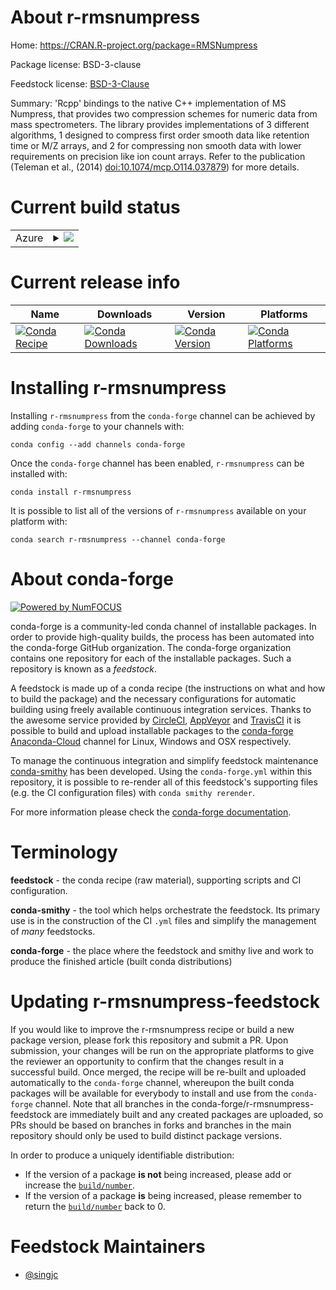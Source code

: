 About r-rmsnumpress
===================

Home: https://CRAN.R-project.org/package=RMSNumpress

Package license: BSD-3-clause

Feedstock license: [BSD-3-Clause](https://github.com/conda-forge/r-rmsnumpress-feedstock/blob/master/LICENSE.txt)

Summary: 'Rcpp' bindings to the native C++ implementation of MS Numpress, that provides two compression schemes for numeric data from mass spectrometers. The library provides implementations of 3 different algorithms, 1 designed to compress first order smooth data like retention time or M/Z arrays, and 2 for compressing non smooth data with lower requirements on precision like ion count arrays. Refer to the publication (Teleman et al., (2014) <doi:10.1074/mcp.O114.037879>) for more details.

Current build status
====================


<table>
    
  <tr>
    <td>Azure</td>
    <td>
      <details>
        <summary>
          <a href="https://dev.azure.com/conda-forge/feedstock-builds/_build/latest?definitionId=11983&branchName=master">
            <img src="https://dev.azure.com/conda-forge/feedstock-builds/_apis/build/status/r-rmsnumpress-feedstock?branchName=master">
          </a>
        </summary>
        <table>
          <thead><tr><th>Variant</th><th>Status</th></tr></thead>
          <tbody><tr>
              <td>linux_64_r_base3.6</td>
              <td>
                <a href="https://dev.azure.com/conda-forge/feedstock-builds/_build/latest?definitionId=11983&branchName=master">
                  <img src="https://dev.azure.com/conda-forge/feedstock-builds/_apis/build/status/r-rmsnumpress-feedstock?branchName=master&jobName=linux&configuration=linux_64_r_base3.6" alt="variant">
                </a>
              </td>
            </tr><tr>
              <td>linux_64_r_base4.0</td>
              <td>
                <a href="https://dev.azure.com/conda-forge/feedstock-builds/_build/latest?definitionId=11983&branchName=master">
                  <img src="https://dev.azure.com/conda-forge/feedstock-builds/_apis/build/status/r-rmsnumpress-feedstock?branchName=master&jobName=linux&configuration=linux_64_r_base4.0" alt="variant">
                </a>
              </td>
            </tr><tr>
              <td>osx_64_r_base3.6</td>
              <td>
                <a href="https://dev.azure.com/conda-forge/feedstock-builds/_build/latest?definitionId=11983&branchName=master">
                  <img src="https://dev.azure.com/conda-forge/feedstock-builds/_apis/build/status/r-rmsnumpress-feedstock?branchName=master&jobName=osx&configuration=osx_64_r_base3.6" alt="variant">
                </a>
              </td>
            </tr><tr>
              <td>osx_64_r_base4.0</td>
              <td>
                <a href="https://dev.azure.com/conda-forge/feedstock-builds/_build/latest?definitionId=11983&branchName=master">
                  <img src="https://dev.azure.com/conda-forge/feedstock-builds/_apis/build/status/r-rmsnumpress-feedstock?branchName=master&jobName=osx&configuration=osx_64_r_base4.0" alt="variant">
                </a>
              </td>
            </tr><tr>
              <td>win_64_r_base3.6</td>
              <td>
                <a href="https://dev.azure.com/conda-forge/feedstock-builds/_build/latest?definitionId=11983&branchName=master">
                  <img src="https://dev.azure.com/conda-forge/feedstock-builds/_apis/build/status/r-rmsnumpress-feedstock?branchName=master&jobName=win&configuration=win_64_r_base3.6" alt="variant">
                </a>
              </td>
            </tr><tr>
              <td>win_64_r_base4.0</td>
              <td>
                <a href="https://dev.azure.com/conda-forge/feedstock-builds/_build/latest?definitionId=11983&branchName=master">
                  <img src="https://dev.azure.com/conda-forge/feedstock-builds/_apis/build/status/r-rmsnumpress-feedstock?branchName=master&jobName=win&configuration=win_64_r_base4.0" alt="variant">
                </a>
              </td>
            </tr>
          </tbody>
        </table>
      </details>
    </td>
  </tr>
</table>

Current release info
====================

| Name | Downloads | Version | Platforms |
| --- | --- | --- | --- |
| [![Conda Recipe](https://img.shields.io/badge/recipe-r--rmsnumpress-green.svg)](https://anaconda.org/conda-forge/r-rmsnumpress) | [![Conda Downloads](https://img.shields.io/conda/dn/conda-forge/r-rmsnumpress.svg)](https://anaconda.org/conda-forge/r-rmsnumpress) | [![Conda Version](https://img.shields.io/conda/vn/conda-forge/r-rmsnumpress.svg)](https://anaconda.org/conda-forge/r-rmsnumpress) | [![Conda Platforms](https://img.shields.io/conda/pn/conda-forge/r-rmsnumpress.svg)](https://anaconda.org/conda-forge/r-rmsnumpress) |

Installing r-rmsnumpress
========================

Installing `r-rmsnumpress` from the `conda-forge` channel can be achieved by adding `conda-forge` to your channels with:

```
conda config --add channels conda-forge
```

Once the `conda-forge` channel has been enabled, `r-rmsnumpress` can be installed with:

```
conda install r-rmsnumpress
```

It is possible to list all of the versions of `r-rmsnumpress` available on your platform with:

```
conda search r-rmsnumpress --channel conda-forge
```


About conda-forge
=================

[![Powered by NumFOCUS](https://img.shields.io/badge/powered%20by-NumFOCUS-orange.svg?style=flat&colorA=E1523D&colorB=007D8A)](http://numfocus.org)

conda-forge is a community-led conda channel of installable packages.
In order to provide high-quality builds, the process has been automated into the
conda-forge GitHub organization. The conda-forge organization contains one repository
for each of the installable packages. Such a repository is known as a *feedstock*.

A feedstock is made up of a conda recipe (the instructions on what and how to build
the package) and the necessary configurations for automatic building using freely
available continuous integration services. Thanks to the awesome service provided by
[CircleCI](https://circleci.com/), [AppVeyor](https://www.appveyor.com/)
and [TravisCI](https://travis-ci.com/) it is possible to build and upload installable
packages to the [conda-forge](https://anaconda.org/conda-forge)
[Anaconda-Cloud](https://anaconda.org/) channel for Linux, Windows and OSX respectively.

To manage the continuous integration and simplify feedstock maintenance
[conda-smithy](https://github.com/conda-forge/conda-smithy) has been developed.
Using the ``conda-forge.yml`` within this repository, it is possible to re-render all of
this feedstock's supporting files (e.g. the CI configuration files) with ``conda smithy rerender``.

For more information please check the [conda-forge documentation](https://conda-forge.org/docs/).

Terminology
===========

**feedstock** - the conda recipe (raw material), supporting scripts and CI configuration.

**conda-smithy** - the tool which helps orchestrate the feedstock.
                   Its primary use is in the construction of the CI ``.yml`` files
                   and simplify the management of *many* feedstocks.

**conda-forge** - the place where the feedstock and smithy live and work to
                  produce the finished article (built conda distributions)


Updating r-rmsnumpress-feedstock
================================

If you would like to improve the r-rmsnumpress recipe or build a new
package version, please fork this repository and submit a PR. Upon submission,
your changes will be run on the appropriate platforms to give the reviewer an
opportunity to confirm that the changes result in a successful build. Once
merged, the recipe will be re-built and uploaded automatically to the
`conda-forge` channel, whereupon the built conda packages will be available for
everybody to install and use from the `conda-forge` channel.
Note that all branches in the conda-forge/r-rmsnumpress-feedstock are
immediately built and any created packages are uploaded, so PRs should be based
on branches in forks and branches in the main repository should only be used to
build distinct package versions.

In order to produce a uniquely identifiable distribution:
 * If the version of a package **is not** being increased, please add or increase
   the [``build/number``](https://conda.io/docs/user-guide/tasks/build-packages/define-metadata.html#build-number-and-string).
 * If the version of a package **is** being increased, please remember to return
   the [``build/number``](https://conda.io/docs/user-guide/tasks/build-packages/define-metadata.html#build-number-and-string)
   back to 0.

Feedstock Maintainers
=====================

* [@singjc](https://github.com/singjc/)

